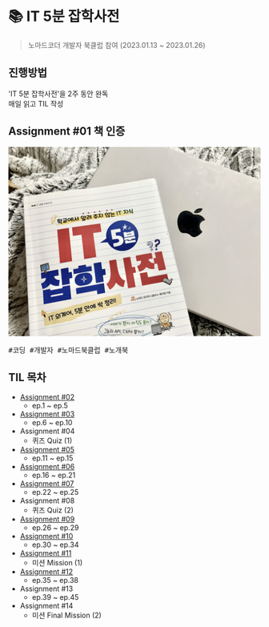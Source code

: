 # 📚 IT 5분 잡학사전

> 노마드코더 개발자 북클럽 참여 (2023.01.13 ~ 2023.01.26)

## 진행방법

'IT 5분 잡학사전'을 2주 동안 완독<br>
매일 읽고 TIL 작성

## Assignment #01 책 인증

<img src="images/my-book.jpeg">
<pre>#코딩 #개발자 #노마드북클럽 #노개북</pre>

## TIL 목차

- <a href="assignment-02.md">Assignment #02</a>
  - ep.1 ~ ep.5
- <a href="assignment-03.md">Assignment #03</a>
  - ep.6 ~ ep.10
- Assignment #04
  - 퀴즈 Quiz (1)
- <a href="assignment-05.md">Assignment #05</a>
  - ep.11 ~ ep.15
- <a href="assignment-06.md">Assignment #06</a>
  - ep.16 ~ ep.21
- <a href="assignment-07.md">Assignment #07</a>
  - ep.22 ~ ep.25
- Assignment #08
  - 퀴즈 Quiz (2)
- <a href="assignment-09.md">Assignment #09</a>
  - ep.26 ~ ep.29
- <a href="assignment-10.md">Assignment #10</a>
  - ep.30 ~ ep.34
- <a href="index.html">Assignment #11</a>
  - 미션 Mission (1)
- <a href="assignment-12.md">Assignment #12</a>
  - ep.35 ~ ep.38
- Assignment #13
  - ep.39 ~ ep.45
- Assignment #14
  - 미션 Final Mission (2)
